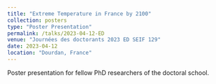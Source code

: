 ```yaml
---
title: "Extreme Temperature in France by 2100"
collection: posters
type: "Poster Presentation"
permalink: /talks/2023-04-12-ED
venue: "Journées des doctorants 2023 ED SEIF 129"
date: 2023-04-12
location: "Dourdan, France"
---
```

Poster presentation for fellow PhD researchers of the doctoral school.
